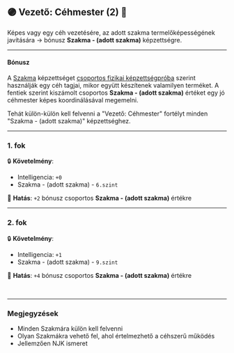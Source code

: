 ## 🟣 Vezető: Céhmester (2) 🔁

Képes vagy egy céh vezetésére, az adott szakma termelőképességének javítására → bónusz **Szakma - (adott szakma)** képzettségre.

---
#### Bónusz

A [Szakma](../kepzettsegek.szekunder/szakma.md) képzettséget [csoportos fizikai képzettségpróba](../037_01_csoportos_kepzettsegproba.md#️-1-csoportos-fizikai-képzettségpróba) szerint használják egy céh tagjai, mikor együtt készítenek valamilyen terméket. A fentiek szerint kiszámolt csoportos **Szakma - (adott szakma)** értéket egy jó céhmester képes koordinálásával megemelni.

Tehát külön-külön kell felvenni a "Vezető: Céhmester" fortélyt minden "Szakma - (adott szakma)" képzettséghez.

---
### 1. fok

🔒 **Követelmény**:
- Intelligencia: `+0`
- Szakma - (adott szakma) - `6.szint`

🌟 **Hatás**: `+2` bónusz csoportos **Szakma - (adott szakma)** értékre

---
### 2. fok

🔒 **Követelmény**:
- Intelligencia: `+1`
- Szakma - (adott szakma) - `9.szint`

🌟 **Hatás**: `+4` bónusz csoportos **Szakma - (adott szakma)** értékre

<br />

---
### Megjegyzések

- Minden Szakmára külön kell felvenni
- Olyan Szakmákra vehető fel, ahol értelmezhető a céhszerű működés
- Jellemzően NJK ismeret
